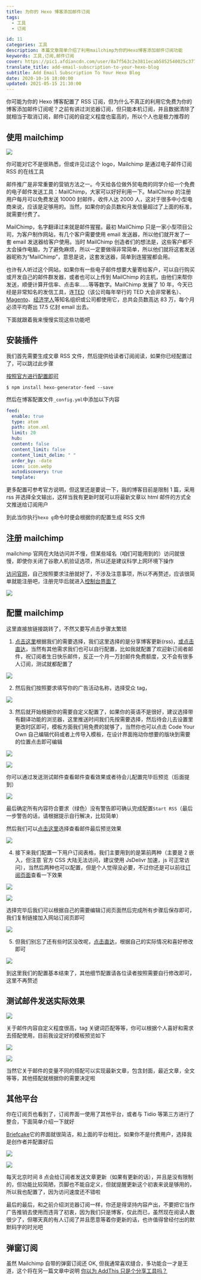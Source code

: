```yaml
---
title: 为你的 Hexo 博客添加邮件订阅
tags:
  - 工具
  - 订阅

id: 11
categories: 工具
description: 本篇文章简单介绍了利用mailchimp为你的Hexo博客添加邮件订阅功能
keywords: 工具,订阅,邮件订阅
cover: https://pic1.afdiancdn.com/user/8a7f563c2e3811ecab5852540025c377/common/8ef276d15312c362902f3d53a20ffe66_w2240_h1260_s772.jpg
translate_title: add-email-subscription-to-your-hexo-blog
subtitle: Add Email Subscription To Your Hexo Blog
date: 2020-10-16 18:00:00
updated: 2021-05-15 21:30:00
---
```


你可能为你的 Hexo 博客配置了 RSS 订阅，但为什么不真正的利用它免费为你的博客添加邮件订阅呢？之前有讲过浏览器订阅，但只能本机订阅，并且数据清除了就相当于取消订阅，邮件订阅的自定义程度也蛮高的，所以个人也是极力推荐的

## 使用 mailchimp

![](https://cdn.jsdelivr.net/gh/ccknbc-backup/photos/blog/2020-10-15~17_17_21.webp#crop=0&crop=0&crop=1&crop=1&height=1200&id=wx3YI&originHeight=1200&originWidth=1200&originalType=binary&ratio=1&rotation=0&showTitle=false&status=done&style=none&title=&width=1200)

你可能对它不是很熟悉，但或许见过这个 logo，Mailchimp 是通过电子邮件订阅 RSS 的在线工具

邮件推广是非常重要的营销方法之一。今天给各位做外贸电商的同学介绍一个免费的电子邮件发送工具：MailChimp，大家可以好好利用一下。MailChimp 的注册用户每月可以免费发送 10000 封邮件，收件人达 2000 人，这对于很多中小型电商来说，应该是足够用的。当然，如果你的会员数和月发信量超过了上面的标准，就需要付费了。

MailChimp，名字翻译过来就是邮件猩猩。最初 MailChimp 只是一家小型项目公司，为客户制作网站，有几个客户需要使用 email 发送器，所以他们就开发了一套 email 发送器给客户使用。当时 MailChimp 创造者们的想法是，这些客户都不太会操作电脑，为了避免麻烦，所以一定要做得非常简单，所以他们就将这套发送器昵称为“MailChimp”，意思是说，这套发送器，简单到连猩猩都会用。

也许有人听过这个网站，如果你有一些电子邮件想要大量寄给客户，可以自行购买或开发自己的邮件群发器，或者也可以上传到 MailChimp 的主机，由他们来帮你发送，顺便计算开信率、点击率……等等数字。MailChimp 发展了 10 年，今天已经是非常知名的发信工具，连[TED](https://baike.baidu.com/item/TED/8095)（该公司每年举行的 TED 大会非常著名）、[Magento](https://baike.baidu.com/item/Magento)、[经济学人](https://baike.baidu.com/item/%E7%BB%8F%E6%B5%8E%E5%AD%A6%E4%BA%BA)等知名组织或公司都使用它，总共会员数高达 83 万，每个月必须平均寄出 17.5 亿封 email 出去。

下面就跟着我来慢慢实现这些功能吧

## 安装插件

我们首先需要生成文章 RSS 文件，然后提供给读者订阅阅读，如果你已经配置过了，可以跳过此步骤

[按照官方进行配置即可](https://github.com/hexojs/hexo-generator-feed)

```
$ npm install hexo-generator-feed --save
```

然后在博客配置文件`_config.yml`中添加以下内容

```yaml
feed:
  enable: true
  type: atom
  path: atom.xml
  limit: 20
  hub:
  content: false
  content_limit: false
  content_limit_delim: " "
  order_by: -date
  icon: icon.webp
  autodiscovery: true
  template:
```

更多配置可参考官方说明，但这里还是要说一下，我的博客目前是限制 1 篇，采用 rss 并选择全文输出，这样当我有更新时就可以将最新文章以 html 邮件的方式全文推送给订阅用户

到此当你执行`hexo g`命令时便会根据你的配置生成 RSS 文件

## 注册 mailchimp

mailchimp 官网在大陆访问并不慢，但某些域名（咱们可能用到的）访问就很慢，即使你关闭了谷歌人机验证选项，所以还是建议科学上网环境下操作

[访问官网](https://mailchimp.com/)，自己按照要求注册就好了，不涉及注意事项，所以不再赘述，应该很简单就能注册吧，注册完毕后就进入[控制台界面了](https://us2.admin.mailchimp.com/)

![](https://cdn.jsdelivr.net/gh/ccknbc-backup/photos/blog/2020-10-15~17_39_28.webp#crop=0&crop=0&crop=1&crop=1&height=576&id=h0lJG&originHeight=576&originWidth=1474&originalType=binary&ratio=1&rotation=0&showTitle=false&status=done&style=none&title=&width=1474)

## 配置 mailchimp

这里直接放链接跳转了，不然又要写点击步骤太繁琐

1. [点击这里](https://us2.admin.mailchimp.com/campaigns/#/create-campaign/explore/emailCampaign:custom)根据我们的需要选择，我们这里选择的是分享博客更新(rss)，[或点击直达](https://us2.admin.mailchimp.com/campaigns/#/create-campaign/explore/rss)，当然有其他需求我们也可以自行配置，比如我就配置了欢迎新订阅者邮件，祝订阅者生日快乐邮件，反正一个月一万封邮件免费额度，又不会有很多人订阅，测试就都配置了

![](https://cdn.jsdelivr.net/gh/ccknbc-backup/photos/blog/2020-10-16~17_23_41.webp#crop=0&crop=0&crop=1&crop=1&height=744&id=L7Mty&originHeight=744&originWidth=1228&originalType=binary&ratio=1&rotation=0&showTitle=false&status=done&style=none&title=&width=1228)

2. 然后我们按照要求填写你的广告活动名称，选择受众 tag，

![](https://cdn.jsdelivr.net/gh/ccknbc-backup/photos/blog/2020-10-16~17_27_51.webp#crop=0&crop=0&crop=1&crop=1&height=471&id=DweNB&originHeight=471&originWidth=741&originalType=binary&ratio=1&rotation=0&showTitle=false&status=done&style=none&title=&width=741)

3. 然后就开始根据你的需要自定义配置了，如果你的英语不是很好，建议选择带有翻译功能的浏览器，这里推送时间我们先按需要选择，然后待会儿去设置里更改时区即可，模板方面我们用免费的就够了，当然你也可以点击 Code Your Own 自己编辑代码或者上传导入模板，在设计界面拖动你想要的版块到需要的位置点击即可编辑

![](https://cdn.jsdelivr.net/gh/ccknbc-backup/photos/blog/2020-10-16~17_32_30.webp#crop=0&crop=0&crop=1&crop=1&height=908&id=TwxCn&originHeight=908&originWidth=1920&originalType=binary&ratio=1&rotation=0&showTitle=false&status=done&style=none&title=&width=1920)

![](https://cdn.jsdelivr.net/gh/ccknbc-backup/photos/blog/2020-10-16~17_35_51.webp#crop=0&crop=0&crop=1&crop=1&height=914&id=H5e2o&originHeight=914&originWidth=1920&originalType=binary&ratio=1&rotation=0&showTitle=false&status=done&style=none&title=&width=1920)

你可以通过发送测试邮件查看邮件查看效果或者待会儿配置完毕后预览（后面提到）

![](https://cdn.jsdelivr.net/gh/ccknbc-backup/photos/blog/2020-10-16~17_37_41.webp#crop=0&crop=0&crop=1&crop=1&height=807&id=IWNhN&originHeight=807&originWidth=1350&originalType=binary&ratio=1&rotation=0&showTitle=false&status=done&style=none&title=&width=1350)

最后确定所有内容符合要求（绿色）没有警告即可确认完成配置`Start RSS`（最后一步警告的话，请根据提示自行解决，比较简单）

然后我们可以[点击这里](https://us2.admin.mailchimp.com/campaigns/#/)选择查看邮件最后预览效果

![](https://cdn.jsdelivr.net/gh/ccknbc-backup/photos/blog/2020-10-16~17_42_39.webp#crop=0&crop=0&crop=1&crop=1&height=815&id=KLnXN&originHeight=815&originWidth=1848&originalType=binary&ratio=1&rotation=0&showTitle=false&status=done&style=none&title=&width=1848)

4. 接下来我们配置一下用户订阅表格，我们主要用到的是第前两种（主要是 2 嵌入，但注意 官方 CSS 大陆无法访问，建议使用 JsDelivr 加速，js 可正常访问），当然后两种也可以配置，但是个人觉得没必要，不过你还是可以前往[订阅页面](/sub)查看一下效果

![](https://cdn.jsdelivr.net/gh/ccknbc-backup/photos/blog/2020-10-16~17_47_51.webp#crop=0&crop=0&crop=1&crop=1&height=286&id=QWlOI&originHeight=286&originWidth=306&originalType=binary&ratio=1&rotation=0&showTitle=false&status=done&style=none&title=&width=306)

![](https://cdn.jsdelivr.net/gh/ccknbc-backup/photos/blog/2020-10-17~10_49_49.webp#crop=0&crop=0&crop=1&crop=1&height=832&id=ckKvY&originHeight=832&originWidth=1568&originalType=binary&ratio=1&rotation=0&showTitle=false&status=done&style=none&title=&width=1568)

选择完毕后我们可以根据自己的需要编辑订阅页面然后完成所有步骤后保存即可，我们复制链接加入网站订阅页即可

![](https://cdn.jsdelivr.net/gh/ccknbc-backup/photos/blog/2020-10-16~17_56_04.webp#crop=0&crop=0&crop=1&crop=1&height=894&id=sE6uX&originHeight=894&originWidth=1620&originalType=binary&ratio=1&rotation=0&showTitle=false&status=done&style=none&title=&width=1620)

5. 但我们别忘了还有些时区没改呢，[点击直达](https://us2.admin.mailchimp.com/account/details/)，根据自己的实际情况和喜好修改即可

![](https://cdn.jsdelivr.net/gh/ccknbc-backup/photos/blog/2020-10-16~17_59_34.webp#crop=0&crop=0&crop=1&crop=1&height=867&id=pbYmj&originHeight=867&originWidth=849&originalType=binary&ratio=1&rotation=0&showTitle=false&status=done&style=none&title=&width=849)

到这里我们的配置基本结束了，其他细节配置请各位读者按照需要自行修改即可，这里不再赘述

## 测试邮件发送实际效果

![](https://cdn.jsdelivr.net/gh/ccknbc-backup/photos/blog/2020-10-15~17_48_43.webp#crop=0&crop=0&crop=1&crop=1&height=907&id=DHaPg&originHeight=907&originWidth=1920&originalType=binary&ratio=1&rotation=0&showTitle=false&status=done&style=none&title=&width=1920)

关于邮件内容自定义程度很高，tag 关键词匹配等等，你可以根据个人喜好和需求去搭配使用，目前我设定好的模板预览如下

![](https://cdn.jsdelivr.net/gh/ccknbc-backup/photos/blog/2020-10-16~17_17_22.webp#crop=0&crop=0&crop=1&crop=1&height=905&id=NQUEU&originHeight=905&originWidth=1920&originalType=binary&ratio=1&rotation=0&showTitle=false&status=done&style=none&title=&width=1920)

![](https://cdn.jsdelivr.net/gh/ccknbc-backup/photos/blog/2020-10-16~17_18_13.webp#crop=0&crop=0&crop=1&crop=1&height=344&id=fRSYP&originHeight=344&originWidth=558&originalType=binary&ratio=1&rotation=0&showTitle=false&status=done&style=none&title=&width=558)

当然它关于邮件的变量不同的搭配可以实现最新文章，包含封面，最近文章，全文等等，其他搭配就根据你的需要决定啦

## 其他平台

你在订阅页也看到了，订阅界面一使用了其他平台，或者与 Tidio 等第三方进行了整合，下面简单介绍一下就好

[Briefcake](https://briefcake.com/)它的界面就很简洁，和上面的平台相比，如果你不是付费用户，选择我是创作者并配置好后

![](https://cdn.jsdelivr.net/gh/ccknbc-backup/photos/blog/2020-10-18~16_57_28.webp#crop=0&crop=0&crop=1&crop=1&height=559&id=qAxj9&originHeight=559&originWidth=1102&originalType=binary&ratio=1&rotation=0&showTitle=false&status=done&style=none&title=&width=1102)

![](https://cdn.jsdelivr.net/gh/ccknbc-backup/photos/blog/2020-10-18~17_00_58.webp#crop=0&crop=0&crop=1&crop=1&height=1415&id=K8Zoa&originHeight=1415&originWidth=1140&originalType=binary&ratio=1&rotation=0&showTitle=false&status=done&style=none&title=&width=1140)

每天北京时间 8 点会给订阅者发送文章更新（如果有更新的话），并且是没有限制的，但功能比较简陋，页脚也不能自定义，但就提醒更新这个初衷来说是够用的，所以我也配置了，因为访问速度还不错啦

最后的最后，和之前介绍浏览器订阅一样，你还是得坚持内容产出，不要把它当作广告推销去使用而违背了初衷，因为我们只是博客，仅此而已，虽然现在阅读人数很少了，但哪天真的有人订阅了并且愿意等着你更新的话，也许值得曾经付出的默默码字的时光吧

## 弹窗订阅

虽然 Mailchimp 自带的弹窗订阅还 OK, 但我通常喜欢缝合，多功能合一才是王道，这个将在另一篇文章中说明 [你以为 AddThis 只是个分享工具吗？](/posts/the-real-addthis/)
